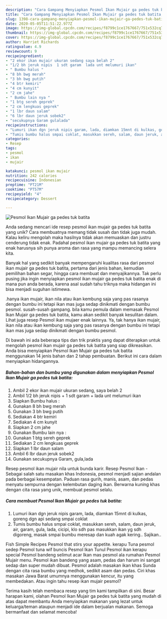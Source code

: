 ```yaml
---
description: "Cara Gampang Menyiapkan Pesmol Ikan Mujair ga pedes tuk batita, Lezat Sekali"
title: "Cara Gampang Menyiapkan Pesmol Ikan Mujair ga pedes tuk batita, Lezat Sekali"
slug: 1398-cara-gampang-menyiapkan-pesmol-ikan-mujair-ga-pedes-tuk-batita-lezat-sekali
date: 2020-05-05T11:51:22.977Z
image: https://img-global.cpcdn.com/recipes/f8799c1ce1767667/751x532cq70/pesmol-ikan-mujair-ga-pedes-tuk-batita-foto-resep-utama.jpg
thumbnail: https://img-global.cpcdn.com/recipes/f8799c1ce1767667/751x532cq70/pesmol-ikan-mujair-ga-pedes-tuk-batita-foto-resep-utama.jpg
cover: https://img-global.cpcdn.com/recipes/f8799c1ce1767667/751x532cq70/pesmol-ikan-mujair-ga-pedes-tuk-batita-foto-resep-utama.jpg
author: Harriet Richards
ratingvalue: 4.9
reviewcount: 9
recipeingredient:
- "2 ekor ikan mujair ukuran sedang saya belah 2"
- "1/2 bh jeruk nipis  1 sdt garam  lada unt melumuri ikan"
- " Bumbu halus "
- "8 bh bwg merah"
- "3 bh bwg putih"
- "4 btr kemiri"
- "4 cm kunyit"
- "2 cm jahe"
- " Bumbu lain nya "
- "1 btg sereh geprek"
- "2 cm lengkuas geprek"
- "1 lbr daun salam"
- "6 lbr daun jeruk sobek2"
- "secukupnya Garam gulalada"
recipeinstructions:
- "Lumuri ikan dgn jeruk nipis garam, lada, diamkan 15mnt di kulkas, goreng dgn api sedang smpai coklat"
- "Tumis bumbu halus smpai coklat, masukkan sereh, salam, daun jeruk, air, garam, gula, lada, cicipi, klo sdh pas masukkan ikan yg sdh digoreng, masak smpai bumbu meresap dan kuah agak kering.. Sajikan.."
categories:
- Resep
tags:
- pesmol
- ikan
- mujair

katakunci: pesmol ikan mujair 
nutrition: 242 calories
recipecuisine: Indonesian
preptime: "PT21M"
cooktime: "PT57M"
recipeyield: "4"
recipecategory: Dessert

---
```



![Pesmol Ikan Mujair ga pedes tuk batita](https://img-global.cpcdn.com/recipes/f8799c1ce1767667/751x532cq70/pesmol-ikan-mujair-ga-pedes-tuk-batita-foto-resep-utama.jpg)

Anda sedang mencari ide resep pesmol ikan mujair ga pedes tuk batita yang unik? Cara membuatnya memang tidak susah dan tidak juga mudah. Kalau keliru mengolah maka hasilnya tidak akan memuaskan dan justru cenderung tidak enak. Padahal pesmol ikan mujair ga pedes tuk batita yang enak harusnya sih punya aroma dan rasa yang mampu memancing selera kita.

Banyak hal yang sedikit banyak mempengaruhi kualitas rasa dari pesmol ikan mujair ga pedes tuk batita, pertama dari jenis bahan, kemudian pemilihan bahan segar, hingga cara membuat dan menyajikannya. Tak perlu pusing jika ingin menyiapkan pesmol ikan mujair ga pedes tuk batita enak di mana pun anda berada, karena asal sudah tahu triknya maka hidangan ini bisa menjadi suguhan istimewa.

.hanya ikan mujair, ikan nila atau ikan kembung saja yang pas rasanya dengan bumbu ini tetapi ikan mas juga sedap dinikmati dengan bumbu pesmol. susah-susah gampang. bila kamu pemula dalam memasak Pesmol Ikan Mujair ga pedes tuk batita, kamu akan sedikit banyak kesulitan dalam. Lihat juga resep Pesmol ikan mujaer enak lainnya. Ya, tak hanya ikan mujair, ikan nila atau ikan kembung saja yang pas rasanya dengan bumbu ini tetapi ikan mas juga sedap dinikmati dengan bumbu pesmol.


Di bawah ini ada beberapa tips dan trik praktis yang dapat diterapkan untuk mengolah pesmol ikan mujair ga pedes tuk batita yang siap dikreasikan. Anda bisa menyiapkan Pesmol Ikan Mujair ga pedes tuk batita menggunakan 14 jenis bahan dan 2 tahap pembuatan. Berikut ini cara dalam menyiapkan hidangannya.

<!--inarticleads1-->

##### Bahan-bahan dan bumbu yang digunakan dalam menyiapkan Pesmol Ikan Mujair ga pedes tuk batita:

1. Ambil 2 ekor ikan mujair ukuran sedang, saya belah 2
1. Ambil 1/2 bh jeruk nipis + 1 sdt garam + lada unt melumuri ikan
1. Siapkan  Bumbu halus :
1. Gunakan 8 bh bwg merah
1. Gunakan 3 bh bwg putih
1. Sediakan 4 btr kemiri
1. Sediakan 4 cm kunyit
1. Siapkan 2 cm jahe
1. Gunakan  Bumbu lain nya :
1. Gunakan 1 btg sereh geprek
1. Sediakan 2 cm lengkuas geprek
1. Siapkan 1 lbr daun salam
1. Ambil 6 lbr daun jeruk sobek2
1. Gunakan secukupnya Garam, gula,lada


Resep pesmol ikan mujair nila untuk bunda karir. Resep Pesmol Ikan - Sebagai salah satu masakan khas Indonesia, pesmol menjadi sajian andalan pada berbagai kesempatan. Paduan rasa gurih, manis, asam, dan pedas menyatu sempurna dengan kelembutan daging ikan. Berwarna kuning khas dengan cita rasa yang unik, membuat pesmol selalu. 

<!--inarticleads2-->

##### Cara membuat Pesmol Ikan Mujair ga pedes tuk batita:

1. Lumuri ikan dgn jeruk nipis garam, lada, diamkan 15mnt di kulkas, goreng dgn api sedang smpai coklat
1. Tumis bumbu halus smpai coklat, masukkan sereh, salam, daun jeruk, air, garam, gula, lada, cicipi, klo sdh pas masukkan ikan yg sdh digoreng, masak smpai bumbu meresap dan kuah agak kering.. Sajikan..


Fish Simple Recipes Pesmol that stirs your appetite. kerapu Tuna pesmol sedep Pesmol tuna wif buncis Pesmol Ikan Tunul Pesmol ikan kerapu special Pesmol bandeng selimut acar Ikan mas pesmol ala rumahan Pesmol Mujair menu. Pesmol ikan bandeng yang asam, pedas dan harum ini sangat sedap dan super mudah dibuat. Pesmol adalah masakan ikan khas Sunda dengan cita rasa bumbu yang medhok, sedikit asam dan pedas. Ciri khas masakan Jawa Barat umumnya menggunakan kencur, itu yang membedakan. Atau ingin tahu resep ikan mujair pesmol? 

Terima kasih telah membaca resep yang tim kami tampilkan di sini. Besar harapan kami, olahan Pesmol Ikan Mujair ga pedes tuk batita yang mudah di atas dapat membantu Anda menyiapkan makanan yang lezat untuk keluarga/teman ataupun menjadi ide dalam berjualan makanan. Semoga bermanfaat dan selamat mencoba!
